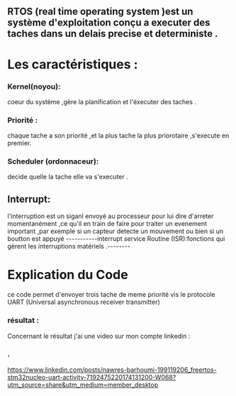 ## RTOS (real time operating system )est un système d'exploitation conçu a executer des taches dans un delais precise et deterministe .
# Les caractéristiques :
### Kernel(noyou):
coeur du système ,gère la planification  et l'éxecuter des taches .
### Priorité :
chaque tache a son priorité  ,et la plus tache la plus priorotaire ,s'execute en premier.
### Scheduler (ordonnaceur):
decide quelle la tache elle va s'executer .


## Interrupt:
l'interruption est un siganl envoyé au processeur pour lui  dire d'arreter  momentanément ,ce qu'il en train de faire  pour traiter un evenement important ,par exemple 
si un capteur detecte un mouvement ou bien si un boutton est appuyé 
-----------interrupt service Routine (ISR):fonctions qui gèrent les interruptions matériels .--------
# Explication du Code 
ce code permet d'envoyer trois tache  de meme priorité vis le protocole UART (Universal asynchronous receiver transmitter)
### résultat :
Concernant le résultat  j'ai une video sur mon compte  linkedin :
### .
https://www.linkedin.com/posts/nawres-barhoumi-199119206_freertos-stm32nucleo-uart-activity-7192475220174131200-W068?utm_source=share&utm_medium=member_desktop

